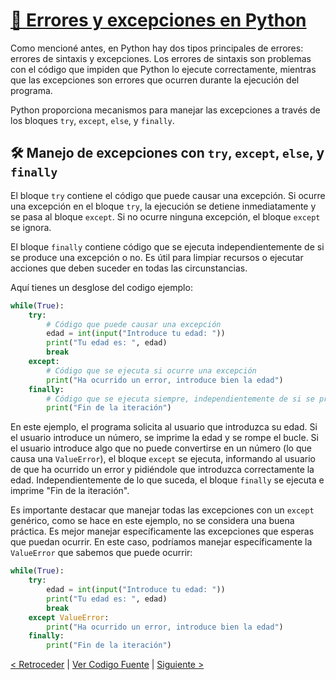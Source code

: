 # [📘 Errores y excepciones en Python](https://github.com/YonRasgg/Curso-de-Python-Desde-Cero/blob/main/10.%20GestionErrores/1.Errores.py)

Como mencioné antes, en Python hay dos tipos principales de errores: errores de sintaxis y excepciones. Los errores de sintaxis son problemas con el código que impiden que Python lo ejecute correctamente, mientras que las excepciones son errores que ocurren durante la ejecución del programa.

Python proporciona mecanismos para manejar las excepciones a través de los bloques `try`, `except`, `else`, y `finally`.

## 🛠️ Manejo de excepciones con `try`, `except`, `else`, y `finally`

El bloque `try` contiene el código que puede causar una excepción. Si ocurre una excepción en el bloque `try`, la ejecución se detiene inmediatamente y se pasa al bloque `except`. Si no ocurre ninguna excepción, el bloque `except` se ignora.

El bloque `finally` contiene código que se ejecuta independientemente de si se produce una excepción o no. Es útil para limpiar recursos o ejecutar acciones que deben suceder en todas las circunstancias.

Aquí tienes un desglose del codigo ejemplo:

```python
while(True):
    try:
        # Código que puede causar una excepción
        edad = int(input("Introduce tu edad: "))    
        print("Tu edad es: ", edad)
        break
    except:
        # Código que se ejecuta si ocurre una excepción
        print("Ha ocurrido un error, introduce bien la edad")
    finally:
        # Código que se ejecuta siempre, independientemente de si se produce una excepción o no
        print("Fin de la iteración")
```

En este ejemplo, el programa solicita al usuario que introduzca su edad. Si el usuario introduce un número, se imprime la edad y se rompe el bucle. Si el usuario introduce algo que no puede convertirse en un número (lo que causa una `ValueError`), el bloque `except` se ejecuta, informando al usuario de que ha ocurrido un error y pidiéndole que introduzca correctamente la edad. Independientemente de lo que suceda, el bloque `finally` se ejecuta e imprime "Fin de la iteración".

Es importante destacar que manejar todas las excepciones con un `except` genérico, como se hace en este ejemplo, no se considera una buena práctica. Es mejor manejar específicamente las excepciones que esperas que puedan ocurrir. En este caso, podríamos manejar específicamente la `ValueError` que sabemos que puede ocurrir:

```python
while(True):
    try:
        edad = int(input("Introduce tu edad: "))    
        print("Tu edad es: ", edad)
        break
    except ValueError:
        print("Ha ocurrido un error, introduce bien la edad")
    finally:
        print("Fin de la iteración")
```

[< Retroceder](https://github.com/YonRasgg/Curso-de-Python-Desde-Cero/blob/main/10.%20GestionErrores/Introduccion.md) | [Ver Codigo Fuente](https://github.com/YonRasgg/Curso-de-Python-Desde-Cero/blob/main/10.%20GestionErrores/1.Errores.py) | [Siguiente >](https://github.com/YonRasgg/Curso-de-Python-Desde-Cero/blob/main/10.%20GestionErrores/2.ExcepcionesMultiples.md)
